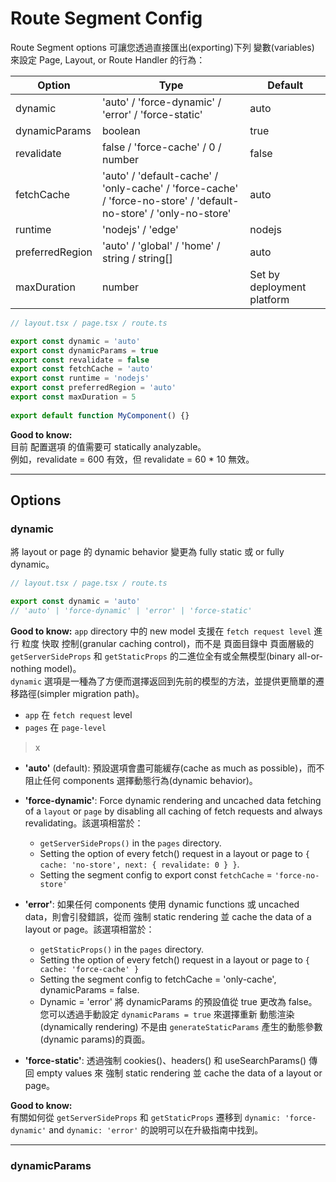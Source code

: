 # Route Segment Config
Route Segment options 可讓您透過直接匯出(exporting)下列 變數(variables) 來設定 Page, Layout, or Route Handler  的行為：

|        Option   |                       Type                          | Default  |
|  ------------   | --------------------------------------------------  | -------- |
| dynamic         | 'auto' / 'force-dynamic' / 'error' / 'force-static' | auto     |
| dynamicParams   | boolean                                             | true     |
| revalidate      | false / 'force-cache' / 0 / number                  | false    |
| fetchCache      | 'auto' / 'default-cache' / 'only-cache' / 'force-cache' / 'force-no-store' / 'default-no-store' / 'only-no-store'                                    | auto     |
| runtime         | 'nodejs' / 'edge'                                   | nodejs   |
| preferredRegion	| 'auto' / 'global' / 'home' / string / string[]      | auto     |
| maxDuration	    | number  |  Set by deployment platform |

```js
// layout.tsx / page.tsx / route.ts

export const dynamic = 'auto'
export const dynamicParams = true
export const revalidate = false
export const fetchCache = 'auto'
export const runtime = 'nodejs'
export const preferredRegion = 'auto'
export const maxDuration = 5
 
export default function MyComponent() {}

```

**Good to know:**   
目前 配置選項 的值需要可 statically analyzable。    
例如，revalidate = 600 有效，但 revalidate = 60 * 10 無效。

---

## Options

### dynamic

將 layout or page 的 dynamic behavior 變更為 fully static 或 or fully dynamic。
```js
// layout.tsx / page.tsx / route.ts

export const dynamic = 'auto'
// 'auto' | 'force-dynamic' | 'error' | 'force-static'

```
**Good to know:**
`app` directory 中的 new model 支援在 `fetch request level`  進行 粒度 快取 控制(granular caching control)，而不是 頁面目錄中 頁面層級的 `getServerSideProps` 和 `getStaticProps` 的二進位全有或全無模型(binary all-or-nothing model)。    
`dynamic` 選項是一種為了方便而選擇返回到先前的模型的方法，並提供更簡單的遷移路徑(simpler migration path)。

- `app` 在 `fetch request` level
- `pages` 在 `page-level`

> x

- **'auto'** (default):
  預設選項會盡可能緩存(cache as much as possible)，而不阻止任何 components 選擇動態行為(dynamic behavior)。
  
- **'force-dynamic'**:
  Force dynamic rendering and uncached data fetching of a `layout` or `page` by disabling all caching of fetch requests and always revalidating。該選項相當於：
    - `getServerSideProps()` in the `pages` directory.
    - Setting the option of every fetch() request in a layout or page to
      `{ cache: 'no-store', next: { revalidate: 0 } }`.
    - Setting the segment config to export const `fetchCache` = `'force-no-store'`

- **'error'**:
  如果任何 components 使用 dynamic functions 或 uncached data，則會引發錯誤，從而 強制 static rendering 並 cache the data of a layout or page。該選項相當於：
    - `getStaticProps()` in the `pages` directory.
    - Setting the option of every fetch() request in a layout or page to
      `{ cache: 'force-cache' }`
    - Setting the segment config to fetchCache = 'only-cache', dynamicParams = false.
    - Dynamic = 'error' 將 dynamicParams 的預設值從 true 更改為 false。
      您可以透過手動設定 `dynamicParams = true` 來選擇重新 動態渲染(dynamically rendering) 不是由 `generateStaticParams` 產生的動態參數(dynamic params)的頁面。
  
- **'force-static'**:
透過強制 cookies()、headers() 和 useSearchParams() 傳回 empty values 來 強制 static rendering 並 cache the data of a layout or page。

**Good to know:**   
有關如何從 `getServerSideProps` 和 `getStaticProps` 遷移到 `dynamic: 'force-dynamic'` and `dynamic: 'error'` 的說明可以在升級指南中找到。

---

### dynamicParams


























